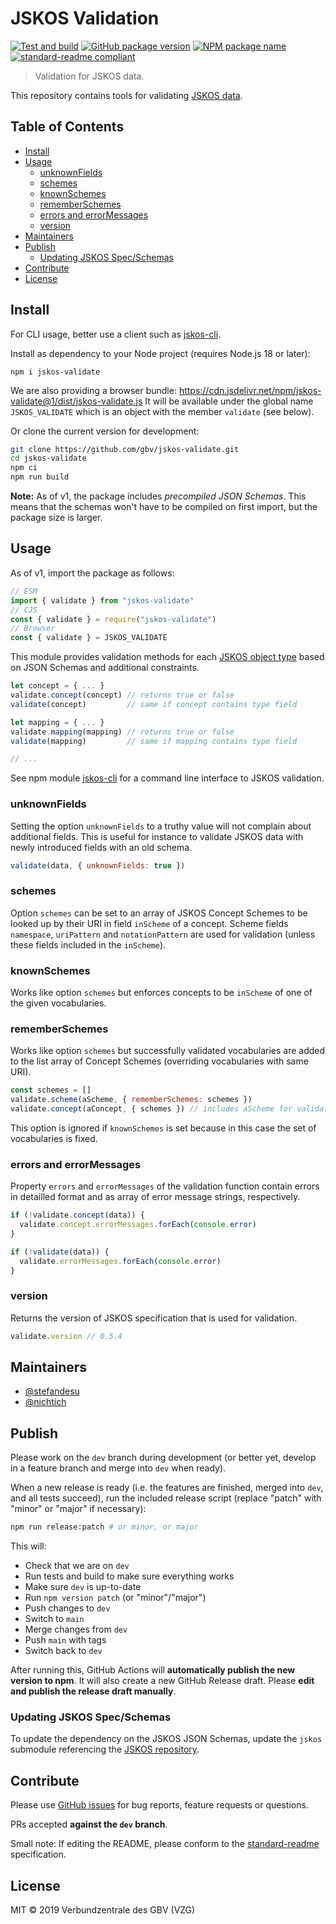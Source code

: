 # JSKOS Validation

[![Test and build](https://github.com/gbv/jskos-validate/actions/workflows/test-and-build.yml/badge.svg)](https://github.com/gbv/jskos-validate/actions/workflows/test-and-build.yml)
[![GitHub package version](https://img.shields.io/github/package-json/v/gbv/jskos-validate.svg?label=version)](https://github.com/gbv/jskos-validate)
[![NPM package name](https://img.shields.io/badge/npm-jskos--validate-blue.svg)](https://www.npmjs.com/package/jskos-validate)
[![standard-readme compliant](https://img.shields.io/badge/readme%20style-standard-brightgreen.svg)](https://github.com/RichardLitt/standard-readme)

> Validation for JSKOS data.

This repository contains tools for validating [JSKOS data](http://gbv.github.io/jskos/).

## Table of Contents

- [Install](#install)
- [Usage](#usage)
  - [unknownFields](#unknownfields)
  - [schemes](#schemes)
  - [knownSchemes](#knownschemes)
  - [rememberSchemes](#rememberschemes)
  - [errors and errorMessages](#errors-and-errormessages)
  - [version](#version)
- [Maintainers](#maintainers)
- [Publish](#publish)
  - [Updating JSKOS Spec/Schemas](#updating-jskos-specschemas)
- [Contribute](#contribute)
- [License](#license)

## Install

For CLI usage, better use a client such as [jskos-cli](https://www.npmjs.com/package/jskos-cli).

Install as dependency to your Node project (requires Node.js 18 or later):

```
npm i jskos-validate
```

We are also providing a browser bundle: https://cdn.jsdelivr.net/npm/jskos-validate@1/dist/jskos-validate.js It will be available under the global name `JSKOS_VALIDATE` which is an object with the member `validate` (see below).

Or clone the current version for development:

```bash
git clone https://github.com/gbv/jskos-validate.git
cd jskos-validate
npm ci
npm run build
```

**Note:** As of v1, the package includes *precompiled JSON Schemas*. This means that the schemas won't have to be compiled on first import, but the package size is larger.

## Usage

As of v1, import the package as follows:

```js
// ESM
import { validate } from "jskos-validate"
// CJS
const { validate } = require("jskos-validate")
// Browser
const { validate } = JSKOS_VALIDATE
```

This module provides validation methods for each [JSKOS object type](http://gbv.github.io/jskos/jskos.html#object-types) based on JSON Schemas and additional constraints.

```js
let concept = { ... }
validate.concept(concept) // returns true or false
validate(concept)         // same if concept contains type field

let mapping = { ... }
validate.mapping(mapping) // returns true or false
validate(mapping)         // same if mapping contains type field

// ...
```

See npm module [jskos-cli](https://www.npmjs.com/package/jskos-cli) for a command line interface to JSKOS validation.

### unknownFields

Setting the option `unknownFields` to a truthy value will not complain about additional fields. This is useful for instance to validate JSKOS data with newly introduced fields with an old schema.

```js
validate(data, { unknownFields: true })
```

### schemes

Option `schemes` can be set to an array of JSKOS Concept Schemes to be looked up by their URI in field `inScheme` of a concept. Scheme fields `namespace`, `uriPattern` and `notationPattern` are used for validation (unless these fields included in the `inScheme`).

### knownSchemes

Works like option `schemes` but enforces concepts to be `inScheme` of one of the given vocabularies.

### rememberSchemes

Works like option `schemes` but successfully validated vocabularies are added to the list array of Concept Schemes (overriding vocabularies with same URI).

```js
const schemes = []
validate.scheme(aScheme, { rememberSchemes: schemes })
validate.concept(aConcept, { schemes }) // includes aScheme for validation
```

This option is ignored if `knownSchemes` is set because in this case the set of vocabularies is fixed.

### errors and errorMessages

Property `errors` and `errorMessages` of the validation function contain errors in detailled format and as array of error message strings, respectively.

```js
if (!validate.concept(data)) {
  validate.concept.errorMessages.forEach(console.error)
}

if (!validate(data)) {
  validate.errorMessages.forEach(console.error)
}
```

### version

Returns the version of JSKOS specification that is used for validation.

```js
validate.version // 0.5.4
```

## Maintainers

- [@stefandesu](https://github.com/stefandesu)
- [@nichtich](https://github.com/nichtich)

## Publish

Please work on the `dev` branch during development (or better yet, develop in a feature branch and merge into `dev` when ready).

When a new release is ready (i.e. the features are finished, merged into `dev`, and all tests succeed), run the included release script (replace "patch" with "minor" or "major" if necessary):

```bash
npm run release:patch # or minor, or major
```

This will:
- Check that we are on `dev`
- Run tests and build to make sure everything works
- Make sure `dev` is up-to-date
- Run `npm version patch` (or "minor"/"major")
- Push changes to `dev`
- Switch to `main`
- Merge changes from `dev`
- Push `main` with tags
- Switch back to `dev`

After running this, GitHub Actions will **automatically publish the new version to npm**. It will also create a new GitHub Release draft. Please **edit and publish the release draft manually**.

### Updating JSKOS Spec/Schemas

To update the dependency on the JSKOS JSON Schemas, update the `jskos` submodule referencing the [JSKOS repository](https://github.com/gbv/jskos).

## Contribute

Please use [GitHub issues](https://github.com/gbv/jskos-validate/issues) for bug reports, feature requests or questions.

PRs accepted **against the `dev` branch**.

Small note: If editing the README, please conform to the [standard-readme](https://github.com/RichardLitt/standard-readme) specification.

## License

MIT © 2019 Verbundzentrale des GBV (VZG)
